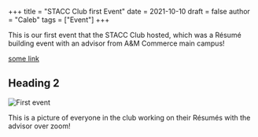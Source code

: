 +++
title = "STACC Club first Event"
date = 2021-10-10
draft = false
author = "Caleb"
tags = ["Event"]
+++

This is our first event that the STACC Club hosted, which was a Résumé building event with an advisor from A&M Commerce main campus!

[some link](http://example.com)

## Heading 2

![First event](/images/image0.jpg)

This is a picture of everyone in the club working on their Résumés with the advisor over zoom!